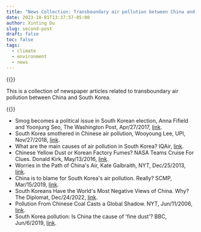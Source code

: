 ```yaml
---
title: "News Collection: Transboundary air pollution between China and South Korea "
date: 2023-10-01T13:37:57-05:00
author: Xinting Du
slug: second-post
draft: false
toc: false
tags:
  - climate
  - environment
  - news
---
```





{{<block class="reminder">}}

This is a collection of newspaper articles related to transboundary air pollution between China and South Korea.

{{<end>}}

  -  Smog becomes a political issue in South Korean election, Anna Fifield and Yoonjung Seo, The Washington Post, Apr/27/2017, [link](https://www.washingtonpost.com/world/asia_pacific/smog-becomes-a-political-issue-in-south-korean-election/2017/04/27/afd55dba-1a2d-11e7-8598-9a99da559f9e_story.html).
  - South Korea smothered in Chinese air pollution, Wooyoung Lee, UPI, Nov/27/2018, [link](https://www.upi.com/Top_News/World-News/2018/11/27/South-Korea-smothered-in-Chinese-air-pollution/3891543308613/).
  - What are the main causes of air pollution in South Korea? IQAir,  [link](https://www.iqair.com/us/south-korea).
  - Chinese Yellow Dust or Korean Factory Fumes? NASA Teams Cruise For Clues. Donald Kirk, May/13/2016,  [link](https://www.forbes.com/sites/donaldkirk/2016/05/13/yellow-dust-from-china-or-korean-industry-nasa-scientists-sample-skies-for-sources-of-pollution/?sh=496479d76047).
  - Worries in the Path of China's Air, Kate Galbraith, NYT, Dec/25/2013, [link](https://www.nytimes.com/2013/12/26/business/energy-environment/worries-in-the-path-of-chinas-air.html).
  - China is to blame for South Korea's air pollution. Really? SCMP, Mar/15/2019,  [link](https://www.scmp.com/week-asia/health-environment/article/3001741/china-blame-south-koreas-air-pollution-really). 
  - South Koreans Have the World's Most Negative Views of China. Why? The Diplomat, Dec/24/2022, [link](https://thediplomat.com/2022/12/south-koreans-have-the-worlds-most-negative-views-of-china-why/). 
  - Pollution From Chinese Coal Casts a Global Shadow. NYT, Jun/11/2006, [link](https://www.nytimes.com/2006/06/11/business/worldbusiness/11chinacoal.html).
  - South Korea pollution: Is China the cause of 'fine dust'? BBC, Jun/6/2019, [link](https://www.bbc.com/news/world-asia-48346344).
  